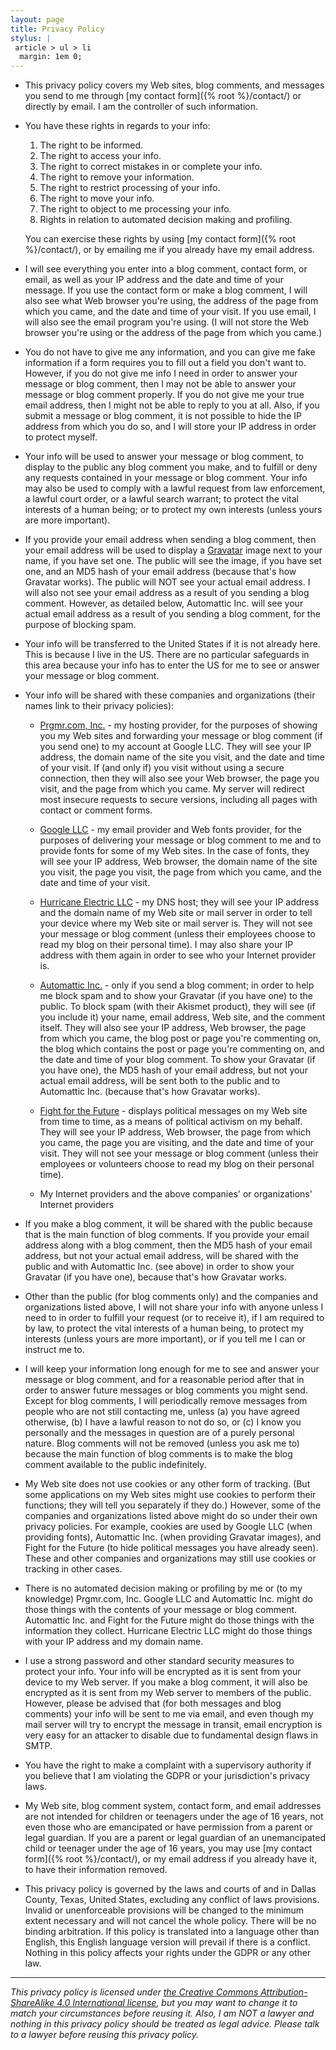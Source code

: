 ```yaml
---
layout: page
title: Privacy Policy
stylus: |
 article > ul > li
  margin: 1em 0;
---
```


* This privacy policy covers my Web sites, blog comments, and messages you
  send to me through [my contact form]({% root %}/contact/) or directly by
  email.  I am the controller of such information.

* You have these rights in regards to your info:
    
    1.  The right to be informed.
    2.  The right to access your info.
    3.  The right to correct mistakes in or complete your info.
    4.  The right to remove your information.
    5.  The right to restrict processing of your info.
    6.  The right to move your info.
    7.  The right to object to me processing your info.
    8.  Rights in relation to automated decision making and profiling.
    
    You can exercise these rights by using [my contact
    form]({% root %}/contact/), or by emailing me if you already have
    my email address.

* I will see everything you enter into a blog comment, contact form, or email,
  as well as your IP address and the date and time of your message.  If you use
  the contact form or make a blog comment, I will also see what Web browser
  you're using, the address of the page from which you came, and the date and
  time of your visit.  If you use email, I will also see the email program you're
  using.  (I will not store the Web browser you're using or the address of the
  page from which you came.)

* You do not have to give me any information, and you can give me fake
  information if a form requires you to fill out a field you don't want to. 
  However, if you do not give me info I need in order to answer your message
  or blog comment, then I may not be able to answer your message or blog
  comment properly.  If you do not give me your true email address, then I
  might not be able to reply to you at all.  Also, if you submit a message or
  blog comment, it is not possible to hide the IP address from which you do
  so, and I will store your IP address in order to protect myself.

* Your info will be used to answer your message or blog comment, to display
  to the public any blog comment you make, and to fulfill or deny any
  requests contained in your message or blog comment. Your info may also be
  used to comply with a lawful request from law enforcement, a lawful court
  order, or a lawful search warrant; to protect the vital interests of a human
  being; or to protect my own interests (unless yours are more important).

* If you provide your email address when sending a blog comment, then your
  email address will be used to display a [Gravatar](https://gravatar.com/)
  image next to your name, if you have set one.  The public will see the
  image, if you have set one, and an MD5 hash of your email address (because
  that's how Gravatar works).  The public will NOT see your actual email
  address.  I will also not see your email address as a result of you sending
  a blog comment.  However, as detailed below, Automattic Inc. will see your
  actual email address as a result of you sending a blog comment, for the
  purpose of blocking spam.

* Your info will be transferred to the United States if it is not already
  here.  This is because I live in the US.  There are no particular
  safeguards in this area because your info has to enter the US for me to see
  or answer your message or blog comment.

* Your info will be shared with these companies and organizations (their names
  link to their privacy policies):

    * [Prgmr.com, Inc.](https://prgmr.com/privacy.html)
      \- my hosting provider, for the purposes of showing you my Web sites
         and forwarding your message or blog comment (if you send one) to
         my account at Google LLC.  They will see your IP address, the domain
         name of the site you visit, and the date and time of your visit.  If
         (and only if) you visit without using a secure connection, then they
         will also see your Web browser, the page you visit, and the page from
         which you came.  My server will redirect most insecure requests to
         secure versions, including all pages with contact or comment forms.
    
    * [Google LLC](https://policies.google.com/privacy)
      \- my email provider and Web fonts provider, for the purposes of
         delivering your message or blog comment to me and to provide
         fonts for some of my Web sites.  In the case of fonts, they
         will see your IP address, Web browser, the domain name of
         the site you visit, the page you visit, the page from which
         you came, and the date and time of your visit.
    
    * [Hurricane Electric LLC](https://he.net/privacy.html)
      \- my DNS host; they will see your IP address and the domain name
         of my Web site or mail server in order to tell your device where
         my Web site or mail server is.  They will not see your message
         or blog comment (unless their employees choose to read my blog
         on their personal time).  I may also share your IP address with
         them again in order to see who your Internet provider is.
    
    * [Automattic Inc.](https://automattic.com/privacy/)
      \- only if you send a blog comment; in order to help me block spam
         and to show your Gravatar (if you have one) to the public.  To
         block spam (with their Akismet product), they will see (if you
         include it) your name, email address, Web site, and the comment
         itself.  They will also see your IP address, Web browser, the
         page from which you came, the blog post or page you're commenting
         on, the blog which contains the post or page you're commenting on,
         and the date and time of your blog comment.  To show your Gravatar
         (if you have one), the MD5 hash of your email address, but not
         your actual email address, will be sent both to the public and
         to Automattic Inc. (because that's how Gravatar works).
    
    * [Fight for the Future](https://www.fightforthefuture.org/privacy)
      \- displays political messages on my Web site from time to time,
         as a means of political activism on my behalf.  They will see
         your IP address, Web browser, the page from which you came, the
         page you are visiting, and the date and time of your visit.  They
         will not see your message or blog comment (unless their employees
         or volunteers choose to read my blog on their personal time).
    
    * My Internet providers and the above companies' or organizations'
      Internet providers

* If you make a blog comment, it will be shared with the public because
  that is the main function of blog comments.  If you provide your email
  address along with a blog comment, then the MD5 hash of your email
  address, but not your actual email address, will be shared with the public
  and with Automattic Inc. (see above) in order to show your Gravatar (if you
  have one), because that's how Gravatar works.

* Other than the public (for blog comments only) and the companies and
  organizations listed above, I will not share your info with anyone unless
  I need to in order to fulfill your request (or to receive it), if I am
  required to by law, to protect the vital interests of a human being, to
  protect my interests (unless yours are more important), or if you tell me I
  can or instruct me to.

* I will keep your information long enough for me to see and answer your
  message or blog comment, and for a reasonable period after that in order to
  answer future messages or blog comments you might send.  Except for blog
  comments, I will periodically remove messages from people who are not still
  contacting me, unless (a) you have agreed otherwise, (b) I have a lawful reason
  to not do so, or (c) I know you personally and the messages in question are of
  a purely personal nature.  Blog comments will not be removed (unless you ask me
  to) because the main function of blog comments is to make the blog comment
  available to the public indefinitely.

* My Web site does not use cookies or any other form of tracking.  (But some
  applications on my Web sites might use cookies to perform their functions;
  they will tell you separately if they do.)  However, some of the companies
  and organizations listed above might do so under their own privacy policies.
  For example, cookies are used by Google LLC (when providing fonts),
  Automattic Inc. (when providing Gravatar images), and Fight for the Future
  (to hide political messages you have already seen).  These and other
  companies and organizations may still use cookies or tracking in other
  cases.

* There is no automated decision making or profiling by me or (to my knowledge)
  Prgmr.com, Inc.  Google LLC and Automattic Inc. might do those things with
  the contents of your message or blog comment.  Automattic Inc. and Fight for
  the Future might do those things with the information they collect.  Hurricane
  Electric LLC might do those things with your IP address and my domain name.

* I use a strong password and other standard security measures to protect
  your info.  Your info will be encrypted as it is sent from your device to
  my Web server.  If you make a blog comment, it will also be encrypted as it
  is sent from my Web server to members of the public.  However, please be
  advised that (for both messages and blog comments) your info will be sent to
  me via email, and even though my mail server will try to encrypt the message
  in transit, email encryption is very easy for an attacker to disable due to
  fundamental design flaws in SMTP.

* You have the right to make a complaint with a supervisory authority if you
  believe that I am violating the GDPR or your jurisdiction's privacy laws.

* My Web site, blog comment system, contact form, and email addresses are not
  intended for children or teenagers under the age of 16 years, not even those
  who are emancipated or have permission from a parent or legal guardian. If you
  are a parent or legal guardian of an unemancipated child or teenager under the
  age of 16 years, you may use [my contact form]({% root %}/contact/), or my
  email address if you already have it, to have their information removed.

* This privacy policy is governed by the laws and courts of and in Dallas
  County, Texas, United States, excluding any conflict of laws provisions. 
  Invalid or unenforceable provisions will be changed to the minimum extent
  necessary and will not cancel the whole policy.  There will be no binding
  arbitration.  If this policy is translated into a language other than English,
  this English language version will prevail if there is a conflict.  Nothing in
  this policy affects your rights under the GDPR or any other law.

* * * *

*This privacy policy is licensed under [the Creative Commons
 Attribution-ShareAlike 4.0 International
 license](https://creativecommons.org/licenses/by-sa/4.0/), but you may
 want to change it to match your circumstances before reusing it.  Also,
 I am NOT a lawyer and nothing in this privacy policy should be treated
 as legal advice.  Please talk to a lawyer before reusing this privacy
 policy.*

